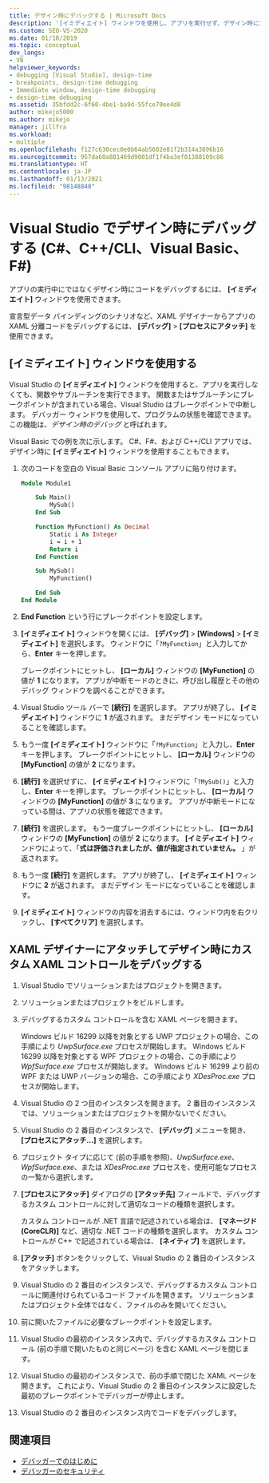 ```yaml
---
title: デザイン時にデバッグする | Microsoft Docs
description: '[イミディエイト] ウィンドウを使用し、アプリを実行せず、デザイン時にコードをデバッグします。 関数を実行し、ブレークポイントにヒットしたときの状態を調べることができます。'
ms.custom: SEO-VS-2020
ms.date: 01/10/2019
ms.topic: conceptual
dev_langs:
- VB
helpviewer_keywords:
- debugging [Visual Studio], design-time
- breakpoints, design-time debugging
- Immediate window, design-time debugging
- design-time debugging
ms.assetid: 35bfdd2c-6f60-4be1-ba9d-55fce70ee4d8
author: mikejo5000
ms.author: mikejo
manager: jillfra
ms.workload:
- multiple
ms.openlocfilehash: f127c630cec0e0b64ab5602e81f2b314a3896b16
ms.sourcegitcommit: 957da60a881469d9001df1f4ba3ef01388109c86
ms.translationtype: HT
ms.contentlocale: ja-JP
ms.lasthandoff: 01/13/2021
ms.locfileid: "98148848"
---
```

# <a name="debug-at-design-time-in-visual-studio-c-ccli-visual-basic-f"></a>Visual Studio でデザイン時にデバッグする (C#、C++/CLI、Visual Basic、F#)

アプリの実行中にではなくデザイン時にコードをデバッグするには、 **[イミディエイト]** ウィンドウを使用できます。

宣言型データ バインディングのシナリオなど、XAML デザイナーからアプリの XAML 分離コードをデバッグするには、 **[デバッグ]**  >  **[プロセスにアタッチ]** を使用できます。

## <a name="use-the-immediate-window"></a>[イミディエイト] ウィンドウを使用する

Visual Studio の **[イミディエイト]** ウィンドウを使用すると、アプリを実行しなくても、関数やサブルーチンを実行できます。 関数またはサブルーチンにブレークポイントが含まれている場合、Visual Studio はブレークポイントで中断します。 デバッガー ウィンドウを使用して、プログラムの状態を確認できます。 この機能は、*デザイン時のデバッグ* と呼ばれます。

Visual Basic での例を次に示します。 C#、F#、および C++/CLI アプリでは、デザイン時に **[イミディエイト]** ウィンドウを使用することもできます。

1. 次のコードを空白の Visual Basic コンソール アプリに貼り付けます。

   ```vb
   Module Module1

       Sub Main()
           MySub()
       End Sub

       Function MyFunction() As Decimal
           Static i As Integer
           i = i + 1
           Return i
       End Function

       Sub MySub()
           MyFunction()

       End Sub
   End Module
   ```

1. **End Function** という行にブレークポイントを設定します。

1. **[イミディエイト]** ウィンドウを開くには、 **[デバッグ]**  >  **[Windows]**  >  **[イミディエイト]** を選択します。 ウィンドウに「`?MyFunction`」と入力してから、**Enter** キーを押します。

   ブレークポイントにヒットし、 **[ローカル]** ウィンドウの **[MyFunction]** の値が **1** になります。 アプリが中断モードのときに、呼び出し履歴とその他のデバッグ ウィンドウを調べることができます。

1. Visual Studio ツール バーで **[続行]** を選択します。 アプリが終了し、 **[イミディエイト]** ウィンドウに **1** が返されます。 まだデザイン モードになっていることを確認します。

1. もう一度 **[イミディエイト]** ウィンドウに「`?MyFunction`」と入力し、**Enter** キーを押します。 ブレークポイントにヒットし、 **[ローカル]** ウィンドウの **[MyFunction]** の値が **2** になります。

1. **[続行]** を選択せずに、 **[イミディエイト]** ウィンドウに「`?MySub()`」と入力し、**Enter** キーを押します。 ブレークポイントにヒットし、 **[ローカル]** ウィンドウの **[MyFunction]** の値が **3** になります。 アプリが中断モードになっている間は、アプリの状態を確認できます。

1. **[続行]** を選択します。 もう一度ブレークポイントにヒットし、 **[ローカル]** ウィンドウの **[MyFunction]** の値が **2** になります。 **[イミディエイト]** ウィンドウによって、「**式は評価されましたが、値が指定されていません。** 」が返されます。

1. もう一度 **[続行]** を選択します。 アプリが終了し、 **[イミディエイト]** ウィンドウに **2** が返されます。 まだデザイン モードになっていることを確認します。

1. **[イミディエイト]** ウィンドウの内容を消去するには、ウィンドウ内を右クリックし、 **[すべてクリア]** を選択します。

## <a name="debug-a-custom-xaml-control-at-design-time-by-attaching-to-xaml-designer"></a>XAML デザイナーにアタッチしてデザイン時にカスタム XAML コントロールをデバッグする

1. Visual Studio でソリューションまたはプロジェクトを開きます。

1. ソリューションまたはプロジェクトをビルドします。

1. デバッグするカスタム コントロールを含む XAML ページを開きます。

   Windows ビルド 16299 以降を対象とする UWP プロジェクトの場合、この手順により *UwpSurface.exe* プロセスが開始します。 Windows ビルド 16299 以降を対象とする WPF プロジェクトの場合、この手順により *WpfSurface.exe* プロセスが開始します。 Windows ビルド 16299 より前の WPF または UWP バージョンの場合、この手順により *XDesProc.exe* プロセスが開始します。 

1. Visual Studio の 2 つ目のインスタンスを開きます。 2 番目のインスタンスでは、ソリューションまたはプロジェクトを開かないでください。

1. Visual Studio の 2 番目のインスタンスで、 **[デバッグ]** メニューを開き、 **[プロセスにアタッチ...]** を選択します。

1. プロジェクト タイプに応じて (前の手順を参照)、*UwpSurface.exe*、*WpfSurface.exe*、または *XDesProc.exe* プロセスを、使用可能なプロセスの一覧から選択します。

1. **[プロセスにアタッチ]** ダイアログの **[アタッチ先]** フィールドで、デバッグするカスタム コントロールに対して適切なコードの種類を選択します。

   カスタム コントロールが .NET 言語で記述されている場合は、 **[マネージド (CoreCLR)]** など、適切な .NET コードの種類を選択します。 カスタム コントロールが C++ で記述されている場合は、 **[ネイティブ]** を選択します。

1. **[アタッチ]** ボタンをクリックして、Visual Studio の 2 番目のインスタンスをアタッチします。

1. Visual Studio の 2 番目のインスタンスで、デバッグするカスタム コントロールに関連付けられているコード ファイルを開きます。 ソリューションまたはプロジェクト全体ではなく、ファイルのみを開いてください。

1. 前に開いたファイルに必要なブレークポイントを設定します。

1. Visual Studio の最初のインスタンス内で、デバッグするカスタム コントロール (前の手順で開いたものと同じページ) を含む XAML ページを閉じます。

1. Visual Studio の最初のインスタンスで、前の手順で閉じた XAML ページを開きます。 これにより、Visual Studio の 2 番目のインスタンスに設定した最初のブレークポイントでデバッガーが停止します。

1. Visual Studio の 2 番目のインスタンス内でコードをデバッグします。

## <a name="see-also"></a>関連項目
- [デバッガーでのはじめに](../debugger/debugger-feature-tour.md)
- [デバッガーのセキュリティ](../debugger/debugger-security.md)